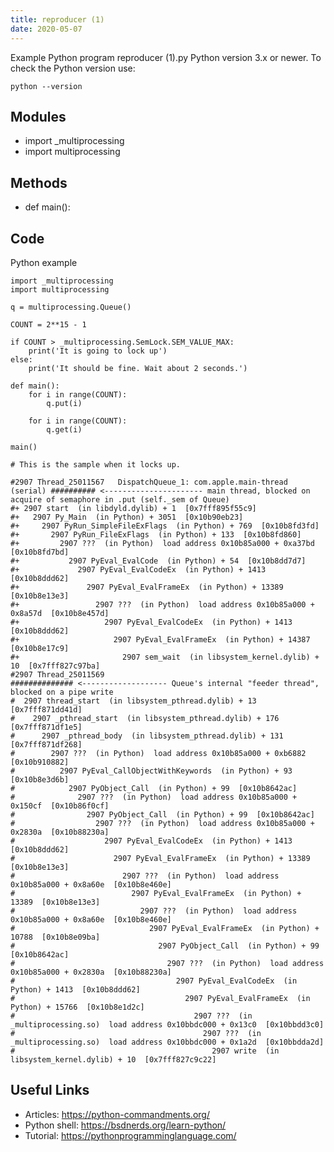 ```yaml
---
title: reproducer (1)
date: 2020-05-07
---
```

Example Python program reproducer (1).py
Python version 3.x or newer.
To check the Python version use:

    python --version

## Modules

* import _multiprocessing
* import multiprocessing

## Methods

* def main():

## Code

Python example

    import _multiprocessing
    import multiprocessing
    
    q = multiprocessing.Queue()
    
    COUNT = 2**15 - 1
    
    if COUNT > _multiprocessing.SemLock.SEM_VALUE_MAX:
        print('It is going to lock up')
    else:
        print('It should be fine. Wait about 2 seconds.')
    
    def main():
        for i in range(COUNT):
            q.put(i)
    
        for i in range(COUNT):
            q.get(i)
    
    main()
    
    # This is the sample when it locks up.
    
    #2907 Thread_25011567   DispatchQueue_1: com.apple.main-thread  (serial) ########## <---------------------- main thread, blocked on acquire of semaphore in .put (self._sem of Queue)
    #+ 2907 start  (in libdyld.dylib) + 1  [0x7fff895f55c9]
    #+   2907 Py_Main  (in Python) + 3051  [0x10b90eb23]
    #+     2907 PyRun_SimpleFileExFlags  (in Python) + 769  [0x10b8fd3fd]
    #+       2907 PyRun_FileExFlags  (in Python) + 133  [0x10b8fd860]
    #+         2907 ???  (in Python)  load address 0x10b85a000 + 0xa37bd  [0x10b8fd7bd]
    #+           2907 PyEval_EvalCode  (in Python) + 54  [0x10b8dd7d7]
    #+             2907 PyEval_EvalCodeEx  (in Python) + 1413  [0x10b8ddd62]
    #+               2907 PyEval_EvalFrameEx  (in Python) + 13389  [0x10b8e13e3]
    #+                 2907 ???  (in Python)  load address 0x10b85a000 + 0x8a57d  [0x10b8e457d]
    #+                   2907 PyEval_EvalCodeEx  (in Python) + 1413  [0x10b8ddd62]
    #+                     2907 PyEval_EvalFrameEx  (in Python) + 14387  [0x10b8e17c9]
    #+                       2907 sem_wait  (in libsystem_kernel.dylib) + 10  [0x7fff827c97ba]
    #2907 Thread_25011569                                                  ############## <------------------- Queue's internal "feeder thread", blocked on a pipe write
    #  2907 thread_start  (in libsystem_pthread.dylib) + 13  [0x7fff871dd41d]
    #    2907 _pthread_start  (in libsystem_pthread.dylib) + 176  [0x7fff871df1e5]
    #      2907 _pthread_body  (in libsystem_pthread.dylib) + 131  [0x7fff871df268]
    #        2907 ???  (in Python)  load address 0x10b85a000 + 0xb6882  [0x10b910882]
    #          2907 PyEval_CallObjectWithKeywords  (in Python) + 93  [0x10b8e3d6b]
    #            2907 PyObject_Call  (in Python) + 99  [0x10b8642ac]
    #              2907 ???  (in Python)  load address 0x10b85a000 + 0x150cf  [0x10b86f0cf]
    #                2907 PyObject_Call  (in Python) + 99  [0x10b8642ac]
    #                  2907 ???  (in Python)  load address 0x10b85a000 + 0x2830a  [0x10b88230a]
    #                    2907 PyEval_EvalCodeEx  (in Python) + 1413  [0x10b8ddd62]
    #                      2907 PyEval_EvalFrameEx  (in Python) + 13389  [0x10b8e13e3]
    #                        2907 ???  (in Python)  load address 0x10b85a000 + 0x8a60e  [0x10b8e460e]
    #                          2907 PyEval_EvalFrameEx  (in Python) + 13389  [0x10b8e13e3]
    #                            2907 ???  (in Python)  load address 0x10b85a000 + 0x8a60e  [0x10b8e460e]
    #                              2907 PyEval_EvalFrameEx  (in Python) + 10788  [0x10b8e09ba]
    #                                2907 PyObject_Call  (in Python) + 99  [0x10b8642ac]
    #                                  2907 ???  (in Python)  load address 0x10b85a000 + 0x2830a  [0x10b88230a]
    #                                    2907 PyEval_EvalCodeEx  (in Python) + 1413  [0x10b8ddd62]
    #                                      2907 PyEval_EvalFrameEx  (in Python) + 15766  [0x10b8e1d2c]
    #                                        2907 ???  (in _multiprocessing.so)  load address 0x10bbdc000 + 0x13c0  [0x10bbdd3c0]
    #                                          2907 ???  (in _multiprocessing.so)  load address 0x10bbdc000 + 0x1a2d  [0x10bbdda2d]
    #                                            2907 write  (in libsystem_kernel.dylib) + 10  [0x7fff827c9c22]

## Useful Links

- Articles: https://python-commandments.org/
- Python shell: https://bsdnerds.org/learn-python/
- Tutorial: https://pythonprogramminglanguage.com/
